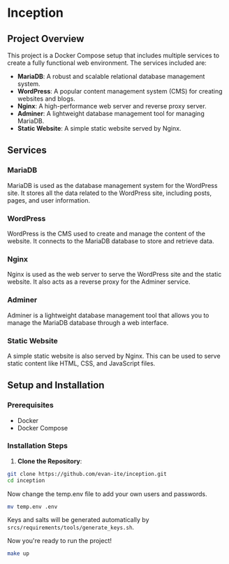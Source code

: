 # Inception

## Project Overview
This project is a Docker Compose setup that includes multiple services to create a fully functional web environment. The services included are:

- **MariaDB**: A robust and scalable relational database management system.
- **WordPress**: A popular content management system (CMS) for creating websites and blogs.
- **Nginx**: A high-performance web server and reverse proxy server.
- **Adminer**: A lightweight database management tool for managing MariaDB.
- **Static Website**: A simple static website served by Nginx.

## Services

### MariaDB
MariaDB is used as the database management system for the WordPress site. It stores all the data related to the WordPress site, including posts, pages, and user information.

### WordPress
WordPress is the CMS used to create and manage the content of the website. It connects to the MariaDB database to store and retrieve data.

### Nginx
Nginx is used as the web server to serve the WordPress site and the static website. It also acts as a reverse proxy for the Adminer service.

### Adminer
Adminer is a lightweight database management tool that allows you to manage the MariaDB database through a web interface.

### Static Website
A simple static website is also served by Nginx. This can be used to serve static content like HTML, CSS, and JavaScript files.

## Setup and Installation

### Prerequisites
- Docker
- Docker Compose

### Installation Steps
1. **Clone the Repository**:
```sh
git clone https://github.com/evan-ite/inception.git
cd inception
```

Now change the temp.env file to add your own users and passwords.
```sh
mv temp.env .env
```

Keys and salts will be generated automatically by `srcs/requirements/tools/generate_keys.sh`. 

Now you're ready to run the project!
```sh
make up
```
